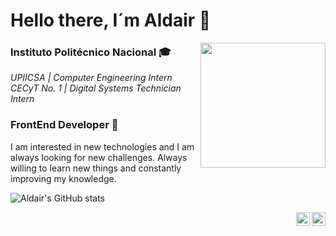 # Hello there, I´m Aldair 👋

<img align="right" width="200px" src="https://static.tvtropes.org/pmwiki/pub/images/bc_nero.png">

### Instituto Politécnico Nacional 🎓
<em>UPIICSA | Computer Engineering Intern
<br>
CECyT No. 1 | Digital Systems Technician Intern</em>
 
### FrontEnd Developer 🚀
I am interested in new technologies and I am always looking for new challenges. Always willing to learn new things and constantly improving my knowledge.

![Aldair's GitHub stats](https://github-readme-stats.vercel.app/api?username=AldairSanti04&show_icons=true&theme=tokyonight&hide=issues,contribs)

<a href="https://www.linkedin.com/in/aldair-santiago-927108190/" target="_blank">
 <img align="right" alt="Linkedin" width="22px" src="https://cdn.jsdelivr.net/npm/simple-icons@v3/icons/linkedin.svg" />
</a>
<a href="https://www.instagram.com/aldairsanti27/" target="_blank">
  <img align="right" alt="Instagram" width="22px" src="https://cdn.jsdelivr.net/npm/simple-icons@v3/icons/instagram.svg" />
</a>
<!--
**AldairSanti04/AldairSanti04** is a ✨ _special_ ✨ repository because its `README.md` (this file) appears on your GitHub profile.

Here are some ideas to get you started:
```javascript
const Aldair = {
  name: 'Jorge Aldair Santiago Rufino',
  nicknames: ['Flash', 'Fleshito', 'Rufus', 'Rufito'],
  code: ['JavaScript', 'HTML', 'CSS', 'C++'],
  tools: ['Node.js', 'Express.js']
}
```

- 🔭 I’m currently working on ...
- 🌱 I’m currently learning ...
- 👯 I’m looking to collaborate on ...
- 🤔 I’m looking for help with ...
- 💬 Ask me about ...
- 📫 How to reach me: ...
- 😄 Pronouns: ...
- ⚡ Fun fact: ...
-->
